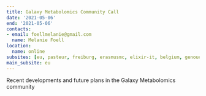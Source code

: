 ```yaml
---
title: Galaxy Metabolomics Community Call
date: '2021-05-06'
end: '2021-05-06'
contacts:
- email: foellmelanie@gmail.com
  name: Melanie Foell
location:
  name: online
subsites: [eu, pasteur, freiburg, erasmusmc, elixir-it, belgium, genouest]
main_subsite: eu
---
```


Recent developments and future plans in the Galaxy Metabolomics community 

